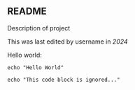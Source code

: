## README

Description of project

This was last edited by username in _2024_

Hello world:

```
echo "Hello World"
```

```
echo "This code block is ignored..."
```

